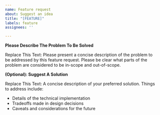 ```yaml
---
name: Feature request
about: Suggest an idea
title: "[FEATURE]"
labels: feature
assignees: ''

---
```


**Please Describe The Problem To Be Solved**

Replace This Text: Please present a concise description of the problem to be addressed by this feature request. Please be clear what parts of the problem are considered to be in-scope and out-of-scope.

**(Optional): Suggest A Solution**

Replace This Text: A concise description of your preferred solution. Things to address include:
* Details of the technical implementation
* Tradeoffs made in design decisions
* Caveats and considerations for the future
